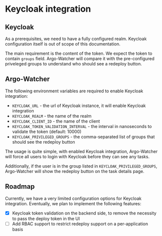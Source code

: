 # Keycloak integration

## Keycloak

As a prerequisites, we need to have a fully configured realm. Keycloak configuration itself is out of scope of this documentation.

The main requirement is the content of the token. We expect the token to contain `groups` field.
Argo-Watcher will compare it with the pre-configured priveleged groups to understand who should see a redeploy button.

## Argo-Watcher

The following environment variables are required to enable Keycloak integration:

- `KEYCLOAK_URL` - the url of Keycloak instance, it will enable Keycloak integration
- `KEYCLOAK_REALM` - the name of the realm
- `KEYCLOAK_CLIENT_ID` - the name of the client
- `KEYCLOAK_TOKEN_VALIDATION_INTERVAL` - the interval in nanoseconds to validate the token (default: 10000)
- `KEYCLOAK_PRIVILEGED_GROUPS` - the comma-separated list of groups that should see the redeploy button

The usage is quite simple, with enabled Keycloak integration, Argo-Watcher will force all users to login with Keycloak before they can see any tasks.

Additionally, if the user is in the group listed in `KEYCLOAK_PRIVILEGED_GROUPS`, Argo-Watcher will show the redeploy button on the task details page.

## Roadmap

Currently, we have a very limited configuration options for Keycloak integration. Eventually, we plan to implement the following features:

-  [x] Keycloak token validation on the backend side, to remove the necessity to pass the deploy token in the UI
-  [ ] Add RBAC support to restrict redeploy support on a per-application basis
